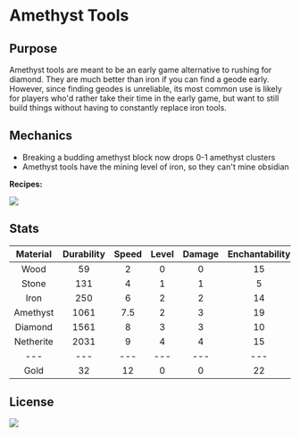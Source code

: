 # Amethyst Tools
## Purpose
Amethyst tools are meant to be an early game alternative to rushing for diamond. They are much better than iron if you can find a geode early. However, since finding geodes is unreliable, its most common use is likely for players who'd rather take their time in the early game, but want to still build things without having to constantly replace iron tools.

## Mechanics
- Breaking a budding amethyst block now drops 0-1 amethyst clusters
- Amethyst tools have the mining level of iron, so they can't mine obsidian

**Recipes:**

<img src=https://imgur.com/y8RWDWk.gif>

## Stats

| Material  | Durability | Speed | Level | Damage | Enchantability |
|:---------:|:----------:|:-----:|:-----:|:------:|:--------------:|
|   Wood    |     59     |   2   |   0   |   0    |       15       |
|   Stone   |    131     |   4   |   1   |   1    |       5        |
|   Iron    |    250     |   6   |   2   |   2    |       14       |
| Amethyst  |    1061    |  7.5  |   2   |   3    |       19       |
|  Diamond  |    1561    |   8   |   3   |   3    |       10       |
| Netherite |    2031    |   9   |   4   |   4    |       15       |
|    ---    |    ---     |  ---  |  ---  |  ---   |      ---       |
|   Gold    |     32     |  12   |   0   |   0    |       22       |

## License
[<img src="https://imgur.com/IWZvb2r.png">](https://github.com/Kamorzy/AmethystTools/blob/master/LICENSE)
